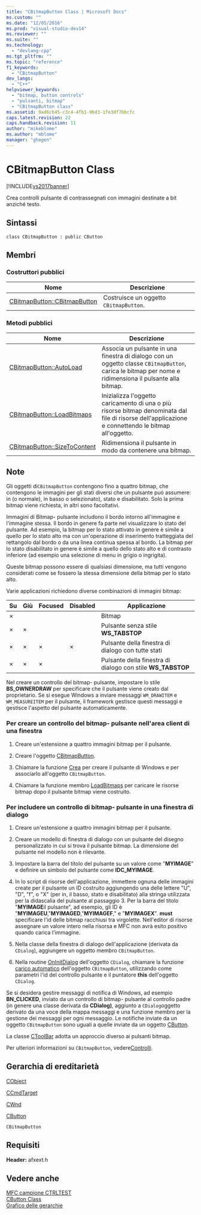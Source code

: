 ```yaml
---
title: "CBitmapButton Class | Microsoft Docs"
ms.custom: ""
ms.date: "12/05/2016"
ms.prod: "visual-studio-dev14"
ms.reviewer: ""
ms.suite: ""
ms.technology: 
  - "devlang-cpp"
ms.tgt_pltfrm: ""
ms.topic: "reference"
f1_keywords: 
  - "CBitmapButton"
dev_langs: 
  - "C++"
helpviewer_keywords: 
  - "bitmap, button controls"
  - "pulsanti, bitmap"
  - "CBitmapButton class"
ms.assetid: 9ad6cb45-c3c4-4fb1-96d3-1fe3df7bbcfc
caps.latest.revision: 22
caps.handback.revision: 11
author: "mikeblome"
ms.author: "mblome"
manager: "ghogen"
---
```

# CBitmapButton Class
[!INCLUDE[vs2017banner](../../assembler/inline/includes/vs2017banner.md)]

Crea controlli pulsante di contrassegnati con immagini destinate a bit anziché testo.  
  
## Sintassi  
  
```  
class CBitmapButton : public CButton  
```  
  
## Membri  
  
### Costruttori pubblici  
  
|Nome|Descrizione|  
|----------|-----------------|  
|[CBitmapButton::CBitmapButton](../Topic/CBitmapButton::CBitmapButton.md)|Costruisce un oggetto `CBitmapButton`.|  
  
### Metodi pubblici  
  
|Nome|Descrizione|  
|----------|-----------------|  
|[CBitmapButton::AutoLoad](../Topic/CBitmapButton::AutoLoad.md)|Associa un pulsante in una finestra di dialogo con un oggetto classe `CBitmapButton`, carica le bitmap per nome e ridimensiona il pulsante alla bitmap.|  
|[CBitmapButton::LoadBitmaps](../Topic/CBitmapButton::LoadBitmaps.md)|Inizializza l'oggetto caricamento di una o più risorse bitmap denominata dal file di risorse dell'applicazione e connettendo le bitmap all'oggetto.|  
|[CBitmapButton::SizeToContent](../Topic/CBitmapButton::SizeToContent.md)|Ridimensiona il pulsante in modo da contenere una bitmap.|  
  
## Note  
 Gli oggetti di`CBitmapButton` contengono fino a quattro bitmap, che contengono le immagini per gli stati diversi che un pulsante può assumere: in \(o normale\), in basso o selezionato\), stato e disabilitato.  Solo la prima bitmap viene richiesta, in altri sono facoltativi.  
  
 Immagini di Bitmap\- pulsante includono il bordo intorno all'immagine e l'immagine stessa.  Il bordo in genere fa parte nel visualizzare lo stato del pulsante.  Ad esempio, la bitmap per lo stato attivato in genere è simile a quello per lo stato alto ma con un'operazione di inserimento tratteggiata del rettangolo dal bordo o da una linea continua spessa al bordo.  La bitmap per lo stato disabilitato in genere è simile a quello dello stato alto e di contrasto inferiore \(ad esempio una selezione di menu in grigio o ingrigita\).  
  
 Queste bitmap possono essere di qualsiasi dimensione, ma tutti vengono considerati come se fossero la stessa dimensione della bitmap per lo stato alto.  
  
 Varie applicazioni richiedono diverse combinazioni di immagini bitmap:  
  
|Su|Giù|Focused|Disabled|Applicazione|  
|--------|---------|-------------|--------------|------------------|  
|×||||Bitmap|  
|×|×|||Pulsante senza stile **WS\_TABSTOP**|  
|×|×|×|×|Pulsante della finestra di dialogo con tutte stati|  
|×|×|×||Pulsante della finestra di dialogo con stile **WS\_TABSTOP**|  
  
 Nel creare un controllo del bitmap\- pulsante, impostare lo stile **BS\_OWNERDRAW** per specificare che il pulsante viene creato dal proprietario.  Se si esegue Windows a inviare messaggi `WM_DRAWITEM` e `WM_MEASUREITEM` per il pulsante, il framework gestisce questi messaggi e gestisce l'aspetto del pulsante automaticamente.  
  
### Per creare un controllo del bitmap\- pulsante nell'area client di una finestra  
  
1.  Creare un'estensione a quattro immagini bitmap per il pulsante.  
  
2.  Creare l'oggetto [CBitmapButton](../Topic/CBitmapButton::CBitmapButton.md).  
  
3.  Chiamare la funzione [Crea](../Topic/CButton::Create.md) per creare il pulsante di Windows e per associarlo all'oggetto `CBitmapButton`.  
  
4.  Chiamare la funzione membro [LoadBitmaps](../Topic/CBitmapButton::LoadBitmaps.md) per caricare le risorse bitmap dopo il pulsante bitmap viene costruito.  
  
### Per includere un controllo di bitmap\- pulsante in una finestra di dialogo  
  
1.  Creare un'estensione a quattro immagini bitmap per il pulsante.  
  
2.  Creare un modello di finestra di dialogo con un pulsante del disegno personalizzato in cui si trova il pulsante bitmap.  La dimensione del pulsante nel modello non è rilevante.  
  
3.  Impostare la barra del titolo del pulsante su un valore come "**MYIMAGE**" e definire un simbolo del pulsante come **IDC\_MYIMAGE**.  
  
4.  In lo script di risorse dell'applicazione, immettere ognuna delle immagini create per il pulsante un ID costruito aggiungendo una delle lettere "U", "D", "f", o "X" \(per in, il basso, stato e disabilitato\) alla stringa utilizzata per la didascalia del pulsante al passaggio 3.  Per la barra del titolo "**MYIMAGE**il pulsante", ad esempio, gli ID è "**MYIMAGEU**,"**MYIMAGED**,"**MYIMAGEF**," e "**MYIMAGEX**". **must** specificare l'id delle bitmap racchiusi tra virgolette.  Nell'editor di risorse assegnare un valore intero nella risorsa e MFC non avrà esito positivo quando carica l'immagine.  
  
5.  Nella classe della finestra di dialogo dell'applicazione \(derivata da `CDialog`\), aggiungere un oggetto membro `CBitmapButton`.  
  
6.  Nella routine [OnInitDialog](../Topic/CDialog::OnInitDialog.md) dell'oggetto `CDialog`, chiamare la funzione [carico automatico](../Topic/CBitmapButton::AutoLoad.md) dell'oggetto `CBitmapButton`, utilizzando come parametri l'id del controllo pulsante e il puntatore **this** dell'oggetto `CDialog`.  
  
 Se si desidera gestire messaggi di notifica di Windows, ad esempio **BN\_CLICKED**, inviato da un controllo di bitmap\- pulsante al controllo padre \(in genere una classe derivata da **CDialog\)**, aggiunto a `CDialog`oggetto derivato da una voce della mappa messaggi e una funzione membro per la gestione dei messaggi per ogni messaggio.  Le notifiche inviate da un oggetto `CBitmapButton` sono uguali a quelle inviate da un oggetto [CButton](../../mfc/reference/cbutton-class.md).  
  
 La classe [CToolBar](../../mfc/reference/ctoolbar-class.md) adotta un approccio diverso ai pulsanti bitmap.  
  
 Per ulteriori informazioni su `CBitmapButton`, vedere[Controlli](../../mfc/controls-mfc.md).  
  
## Gerarchia di ereditarietà  
 [CObject](../../mfc/reference/cobject-class.md)  
  
 [CCmdTarget](../../mfc/reference/ccmdtarget-class.md)  
  
 [CWnd](../../mfc/reference/cwnd-class.md)  
  
 [CButton](../../mfc/reference/cbutton-class.md)  
  
 `CBitmapButton`  
  
## Requisiti  
 **Header:** afxext.h  
  
## Vedere anche  
 [MFC campione CTRLTEST](../../top/visual-cpp-samples.md)   
 [CButton Class](../../mfc/reference/cbutton-class.md)   
 [Grafico delle gerarchie](../../mfc/hierarchy-chart.md)